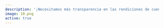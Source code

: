 ```yaml
---
description: '¡Necesitamos más transparencia en las rendiciones de cuenta! Vía @Ciudadanoi #AgendaTransparencia http://agendatransparencia.cl http://ow.ly/i/azmLR'
image: 10.png
active: true
---
```

